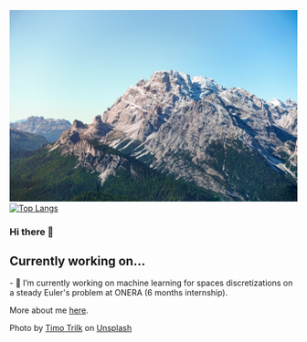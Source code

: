 ![Cover](img/timo-trilk-TVzG6bxHFK4-unsplash.jpg)
[![Top Langs](https://github-readme-stats.vercel.app/api/top-langs/?username=martinduguey&layout=compact&theme=swift)](https://github.com/anuraghazra/github-readme-stats)

### Hi there 👋

## Currently working on...
<h>
- 🔭 I’m currently working on machine learning for spaces discretizations on a steady Euler's problem at ONERA (6 months internship). 


More about me <a href="https://martinduguey.github.io/personnalpage/">here</a>.
<!-- - 🌱 I’m currently learning ...
- 👯 I’m looking to collaborate on ...
- 🤔 I’m looking for help with ...
- 💬 Ask me about ...
- 📫 How to reach me: ...
- 😄 Pronouns: ...
- ⚡ Fun fact: ...
-->

Photo by <a href="https://unsplash.com/@tyybone?utm_source=unsplash&utm_medium=referral&utm_content=creditCopyText">Timo Trilk</a> on <a href="https://unsplash.com/t/wallpapers?utm_source=unsplash&utm_medium=referral&utm_content=creditCopyText">Unsplash</a>
  
